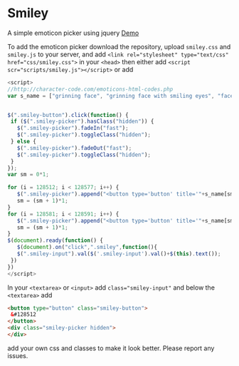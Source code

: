 # Smiley
 A simple emoticon picker using jquery [Demo](https://jsfiddle.net/DrevanTonder/96mreuLq/)
 
 To add the emoticon picker download the repository, upload `smiley.css` and `smiley.js` to your server, and add `<link rel="stylesheet" type="text/css" href="css/smiley.css">` in your `<head>`
 then either add `<script scr="scripts/smiley.js"></script>` or add 
 ```javascript
 <script>
//http://character-code.com/emoticons-html-codes.php
var s_name = ["grinning face", "grinning face with smiling eyes", "face with tears of joy", "smiling face with open mouth", "smiling face with open mouth and smiling eyes", "smiling face with open mouth and cold sweat", "smiling face with open mouth and tightly-closed eyes", "smiling face with halo", "smiling face with horns", "winking face", "smiling face with smiling eyes", "face savouring delicious food", "relieved face", "smiling face with heart-shaped eyes", "smiling face with sunglasses", "smirking face", "neutral face", "expressionless face", "unamused face", "face with cold sweat", "pensive face", "confused face", "confounded face", "kissing face", "face throwing a kiss", "kissing face with smiling eyes", "kissing face with closed eyes", "face with stuck-out tongue", "face with stuck-out tongue and winking eye", "face with stuck-out tongue and tightly-closed eyes", "disappointed face", "worried face", "angry face", "pouting face", "crying face", "persevering face", "face with look of triumph", "disappointed but relieved face", "frowning face with open mouth", "anguished face", "fearful face", "weary face", "sleepy face", "tired face", "grimacing face", "loudly crying face", "face with open mouth", "hushed face", "face with open mouth and cold sweat", "face screaming in fear", "astonished face", "flushed face", "sleeping face", "dizzy face", "face without mouth", "face with medical mask", "grinning cat face with smiling eyes", "cat face with tears of joy", "smiling cat face with open mouth", "smiling cat face with heart-shaped eyes", "cat face with wry smile", "kissing cat face with closed eyes", "pouting cat face", "crying cat face", "weary cat face", "face with no good gesture", "face with ok gesture", "person bowing deeply", "see-no-evil monkey", "hear-no-evil monkey", "speak-no-evil monkey", "happy person raising one hand", "person raising both hands in celebration", "person frowning", "person with pouting face", "person with folded hands"];


$(".smiley-button").click(function() {
  if ($(".smiley-picker").hasClass("hidden")) {
    $(".smiley-picker").fadeIn("fast");
    $(".smiley-picker").toggleClass("hidden");
  } else {
    $(".smiley-picker").fadeOut("fast");
    $(".smiley-picker").toggleClass("hidden");
  }
});
var sm = 0*1;

for (i = 128512; i < 128577; i++) {
    $(".smiley-picker").append("<button type='button' title='"+s_name[sm]+"'  value='&#"+i+"' class='smiley'>&#"+i+"</button>");
	sm = (sm + 1)*1;
}
for (i = 128581; i < 128591; i++) {
    $(".smiley-picker").append("<button type='button' title='"+s_name[sm]+"'  value='&#"+i+"' class='smiley'>&#"+i+"</button>");
	sm = (sm + 1)*1;
}
$(document).ready(function() {
	$(document).on("click",".smiley",function(){
  	$(".smiley-input").val($('.smiley-input').val()+$(this).text());
  })
})
 </script>
 ```
 In your `<textarea>` or `<input>` add `class="smiley-input"` 
 and below the `<textarea>` add 
 ```html
<button type="button" class="smiley-button">
  &#128512
</button>
<div class="smiley-picker hidden">
</div>
```
add your own css and classes to make it look better.
Please report any issues.
